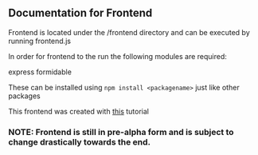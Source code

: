## Documentation for Frontend

Frontend is located under the /frontend directory and can be executed by running frontend.js

In order for frontend to the run the following modules are required:

express 
formidable

These can be installed using `npm install <packagename>` just like other packages

This frontend was created with [this](https://coligo.io/building-ajax-file-uploader-with-node/) tutorial


### NOTE: Frontend is still in pre-alpha form and is subject to change drastically towards the end. 
